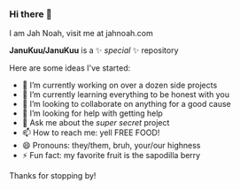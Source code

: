 ### Hi there 👋

I am Jah Noah, visit me at jahnoah.com

**JanuKuu/JanuKuu** is a ✨ _special_ ✨ repository

Here are some ideas I've started:

- 🔭 I’m currently working on over a dozen side projects
- 🌱 I’m currently learning everything to be honest with you
- 👯 I’m looking to collaborate on anything for a good cause
- 🤔 I’m looking for help with getting help
- 💬 Ask me about the *super secret* project
- 📫 How to reach me: yell FREE FOOD!
- 😄 Pronouns: they/them, bruh, your/our highness
- ⚡ Fun fact: my favorite fruit is the sapodilla berry

Thanks for stopping by!
